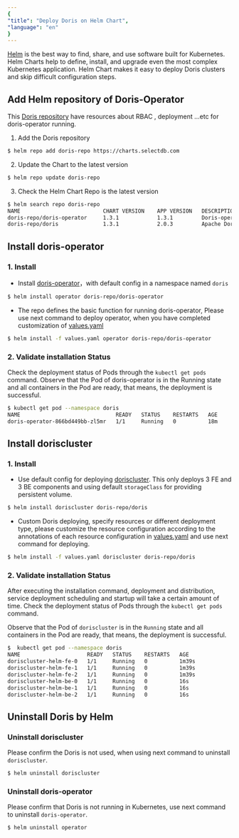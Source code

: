 ```yaml
---
{
"title": "Deploy Doris on Helm Chart",
"language": "en"
}
---
```


<!-- 
Licensed to the Apache Software Foundation (ASF) under one
or more contributor license agreements.  See the NOTICE file
distributed with this work for additional information
regarding copyright ownership.  The ASF licenses this file
to you under the Apache License, Version 2.0 (the
"License"); you may not use this file except in compliance
with the License.  You may obtain a copy of the License at
  http://www.apache.org/licenses/LICENSE-2.0
Unless required by applicable law or agreed to in writing,
software distributed under the License is distributed on an
"AS IS" BASIS, WITHOUT WARRANTIES OR CONDITIONS OF ANY
KIND, either express or implied.  See the License for the
specific language governing permissions and limitations
under the License.
-->


[Helm](https://helm.sh/) is the best way to find, share, and use software built for Kubernetes. Helm Charts help to define, install, and upgrade even the most complex Kubernetes application.
Helm Chart makes it easy to deploy Doris clusters and skip difficult configuration steps.

## Add Helm repository of Doris-Operator

This [Doris repository](https://artifacthub.io/packages/search?ts_query_web=doris&sort=relevance&page=1) have resources about RBAC , deployment ...etc for doris-operator running.
1. Add the Doris repository
```Bash
$ helm repo add doris-repo https://charts.selectdb.com
```
2. Update the Chart to the latest version
```Bash
$ helm repo update doris-repo
```
3. Check the Helm Chart Repo is the latest version
```Bash
$ helm search repo doris-repo
NAME                          CHART VERSION    APP VERSION   DESCRIPTION
doris-repo/doris-operator     1.3.1            1.3.1         Doris-operator for doris creat ...
doris-repo/doris              1.3.1            2.0.3         Apache Doris is an easy-to-use ...
```

## Install doris-operator

### 1. Install
- Install [doris-operator](https://artifacthub.io/packages/helm/doris/doris-operator)，with default config  in a namespace named `doris`
```Bash
$ helm install operator doris-repo/doris-operator
```
- The repo defines the basic function for running doris-operator, Please use next command to deploy operator, when you have completed customization of [values.yaml](https://artifacthub.io/packages/helm/doris/doris-operator?modal=values)
```Bash
$ helm install -f values.yaml operator doris-repo/doris-operator 
```
### 2. Validate installation Status
Check the deployment status of Pods through the `kubectl get pods` command.
Observe that the Pod of doris-operator is in the Running state and all containers in the Pod are ready, that means, the deployment is successful.
```Bash
$ kubectl get pod --namespace doris
NAME                              READY   STATUS    RESTARTS   AGE
doris-operator-866bd449bb-zl5mr   1/1     Running   0          18m
```

## Install doriscluster

### 1. Install
- Use default config for deploying [doriscluster](https://artifacthub.io/packages/helm/doris/doris). This only deploys 3 FE and 3 BE components and using default `storageClass` for providing persistent volume.
```Bash
$ helm install doriscluster doris-repo/doris
```
- Custom Doris deploying, specify resources or different deployment type, please customize the resource configuration according to the annotations of each resource configuration in [values.yaml](https://artifacthub.io/packages/helm/doris/doris?modal=values) and use next command for deploying.
```Bash
$ helm install -f values.yaml doriscluster doris-repo/doris 
```
### 2. Validate installation Status
After executing the installation command, deployment and distribution, service deployment scheduling and startup will take a certain amount of time.
Check the deployment status of Pods through the `kubectl get pods` command.

Observe that the Pod of `doriscluster` is in the `Running` state and all containers in the Pod are ready, that means, the deployment is successful.
```Bash
$  kubectl get pod --namespace doris
NAME                     READY   STATUS    RESTARTS   AGE
doriscluster-helm-fe-0   1/1     Running   0          1m39s
doriscluster-helm-fe-1   1/1     Running   0          1m39s
doriscluster-helm-fe-2   1/1     Running   0          1m39s
doriscluster-helm-be-0   1/1     Running   0          16s
doriscluster-helm-be-1   1/1     Running   0          16s
doriscluster-helm-be-2   1/1     Running   0          16s
```

## Uninstall Doris by Helm

### Uninstall doriscluster
Please confirm the Doris is not used, when using next command to uninstall `doriscluster`.
```bash
$ helm uninstall doriscluster
```
### Uninstall doris-operator
Please confirm that Doris is not running in Kubernetes, use next command to uninstall `doris-operator`.
```bash
$ helm uninstall operator
```